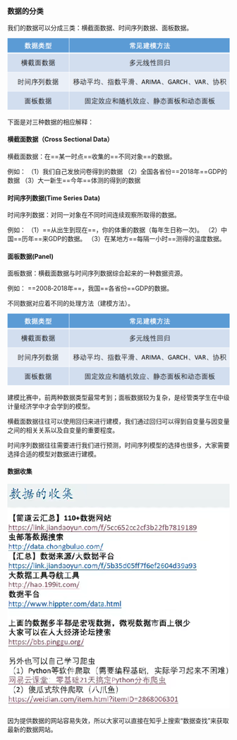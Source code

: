 
### 数据的分类

我们的数据可以分成三类：横截面数据、时间序列数据、面板数据。

![](../../../img/Pasted%20image%2020250821213446.png)

下面是对三种数据的相应解释：

#### 横截面数据（Cross Sectional Data）

横截面数据：在==某一时点==收集的==不同对象==的数据。

例如：
（1）我们自己发放问卷得到的数据
（2）全国各省份==2018年==GDP的数据
（3）大一新生==今年==体测的得到的数据


#### 时间序列数据(Time Series Data)

时间序列数据：对同一对象在不同时间连续观察所取得的数据。

例如：
（1）==从出生到现在==，你的体重的数据（每年生日称一次)。
（2）中国==历年==来GDP的数据。
（3）在某地方==每隔一小时==测得的温度数据。


#### 面板数据(Panel)

面板数据：横截面数据与时间序列数据综合起来的一种数据资源。

例如：
==2008‐2018年==，我国==各省份==GDP的数据。


不同数据对应着不同的处理方法（建模方法）。

![](../../../img/Pasted%20image%2020250821213446.png)

建模比赛中，前两种数据类型最常考到；面板数据较为复杂，是经管类学生在中级计量经济学中才会学到的模型。

横截面数据往往可以使用回归来进行建模，我们通过回归可以得到自变量与因变量之间的相关关系以及自变量的重要程度。

时间序列数据往往需要进行我们进行预测，时间序列模型的选择也很多，大家需要选择合适的模型对数据进行建模。

#### 数据收集

![](../../../img/Pasted%20image%2020250821214814.png)

因为提供数据的网站容易失效，所以大家可以直接在知乎上搜索“数据查找”来获取最新的数据网站。


